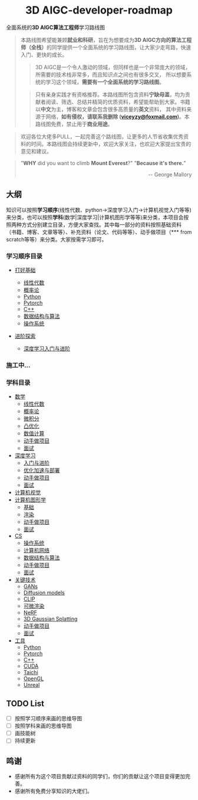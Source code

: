 # <center> 3D AIGC-developer-roadmap</center>

全面系统的**3D AIGC算法工程师**学习路线图

> 本路线图希望能兼顾<b>就业和科研</b>，旨在为想要成为<b>3D AIGC方向的算法工程师（全栈）</b>的同学提供一个全面系统的学习路线图，让大家少走弯路，快速入门、更快的成长。
> > 3D AIGC是一个令人激动的领域，但同样也是一个非常庞大的领域，所需要的技术栈非常多，而且知识点之间也有很多交叉，
所以想要系统的学习这个领域，<b>需要有一个全面系统的学习路线图</b>。
>
> > 只有亲身实践才有资格推荐。本路线图所包含资料<b>宁缺毋滥</b>，均为贡献者阅读、筛选、总结并精简的优质资料，希望能帮助到大家。书籍以<b>中文</b>为主，博客和文章会包含很多高质量的<b>英文</b>资料，
其中资料来源于网络，<b>如有侵权，请联系我删除 (viceyzy@foxmail.com)</b>。本路线图免费，禁止用于<b>商业用途</b>。

> 欢迎各位大佬多PULL，一起完善这个路线图，让更多的人节省收集优秀资料的时间。本路线图会持续更新中，欢迎大家关注，也欢迎大家提出宝贵的意见和建议。

> "<b>WHY</b> did you want to climb <b>Mount Everest</b>?" "<b>Because it's there.</b>"<div align="right">-- George Mallory</div>

## 大纲

知识可以按照<b>学习顺序</b>(线性代数、python→深度学习入门→计算机视觉入门等等)来分类，也可以按照<b>学科</b>(数学|深度学习|计算机图形学等等)来分类，本项目会按照两种方式分别建立目录，方便大家查找。其中每一部分的资料按照基础资料
（书籍、博客、文章等等）、补充资料（论文、代码等等）、动手做项目（*** from scratch等等）来分类。大家按需学习即可。

### 学习顺序目录

- [打好基础](src/按照学习顺序/打好基础/README.md)
  - [线性代数](src/按照学习顺序/打好基础/线性代数.md)
  - [概率论](src/按照学习顺序/打好基础/概率论.md)
  - [Python](src/按照学习顺序/打好基础/Python.md)
  - [Pytorch](src/按照学习顺序/打好基础/Pytorch.md)
  - [C++](src/按照学习顺序/打好基础/C++.md)
  - [数据结构与算法](src/按照学科/CS/数据结构与算法.md)
  - [操作系统](src/按照学科/CS/操作系统.md)

- [进阶探索](src/按照学习顺序/进阶探索/README.md)
  - [深度学习入门与进阶](src/按照学习顺序/进阶探索/深度学习入门.md)

### 施工中...


### 学科目录

- [数学](src/按照学科/数学/README.md)
  - [线性代数](src/按照学科/数学/线性代数.md)
  - [概率论](src/按照学科/数学/概率论.md)
  - [微积分](src/按照学科/数学/微积分.md)
  - [凸优化](src/按照学科/数学/凸优化.md)
  - [数值计算](src/按照学科/数学/数值计算.md)
  - [动手做项目](src/按照学科/数学/动手做项目.md)
  - [面试](src/按照学科/数学/面试.md)
- [深度学习](src/按照学科/深度学习/README.md)
    - [入门与进阶](src/按照学科/深度学习/入门与进阶.md)
    - [优化加速与部署](src/按照学科/深度学习/优化加速与部署.md)
    - [动手做项目](src/按照学科/深度学习/动手做项目.md)
    - [面试](src/按照学科/深度学习/面试.md)
- [计算机视觉](src/按照学科/计算机视觉/README.md)
- [计算机图形学](src/按照学科/计算机图形学/README.md)
    - [基础](src/按照学科/计算机图形学/基础.md)
    - [渲染](src/按照学科/计算机图形学/渲染.md)
    - [动手做项目](src/按照学科/计算机图形学/动手做项目.md)
    - [面试](src/按照学科/计算机图形学/面试.md)
- [CS](src/按照学科/CS/README.md)
  - [操作系统](src/按照学科/CS/操作系统.md)
  - [计算机网络](src/按照学科/CS/计算机网络.md)
  - [数据结构与算法](src/按照学科/CS/数据结构与算法.md)
  - [动手做项目](src/按照学科/CS/动手做项目.md)
  - [面试](src/按照学科/CS/面试.md)
- [关键技术](src/按照学科/关键技术/README.md)
  - [GANs](src/按照学科/关键技术/GANs.md)
  - [Diffusion models](src/按照学科/关键技术/Diffusion_models.md)
  - [CLIP](src/按照学科/关键技术/CLIP.md)
  - [可微渲染](src/按照学科/关键技术/可微渲染.md)
  - [NeRF](src/按照学科/关键技术/NeRF.md)
  - [3D Gaussian Splatting](src/按照学科/关键技术/3D_Gaussian_Splatting.md)
  - [动手做项目](src/按照学科/关键技术/动手做项目.md)
  - [面试](src/按照学科/关键技术/面试.md)
- [工具](src/按照学科/工具/README.md)
  - [Python](src/按照学科/工具/Python.md)
  - [Pytorch](src/按照学科/工具/Pytorch.md)
  - [C++](src/按照学科/工具/C++.md)
  - [CUDA](src/按照学科/工具/CUDA.md)
  - [Taichi](src/按照学科/工具/Taichi.md)
  - [OpenGL](src/按照学科/工具/OpenGL.md)
  - [Unreal](src/按照学科/工具/Unreal.md)



## TODO List

- [ ] 按照学习顺序来画的思维导图
- [ ] 按照学科来画的思维导图
- [ ] 画技能树
- [ ] 持续更新

## 鸣谢

- 感谢所有为这个项目贡献过资料的同学们，你们的贡献让这个项目变得更加完善。
- 感谢所有免费分享知识的大佬们。




